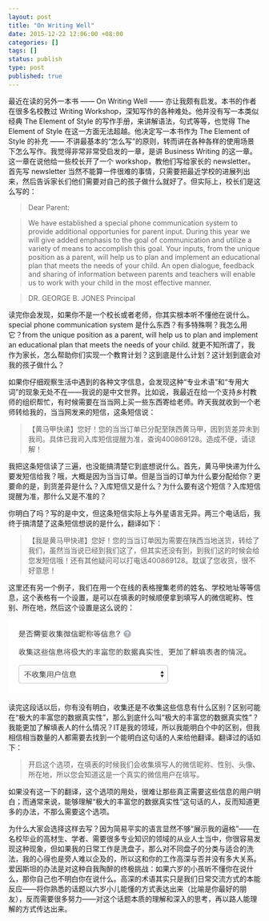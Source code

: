 ```yaml
---
layout: post
title: "On Writing Well"
date: 2015-12-22 12:06:00 +08:00
categories: []
tags: []
status: publish
type: post
published: true
---
```


最近在读的另外一本书 —— On Writing Well —— 亦让我颇有启发。本书的作者在很多名校教过 Writing Workshop，深知写作的各种难处。他并没有写一本类似经典 The Element of Style 的写作手册，来讲解语法，句式等等，也觉得 The Element of Style 在这一方面无法超越。他决定写一本书作为 The Element of Style 的补充 —— 不讲最基本的“怎么写”的原则，转而讲在各种各样的使用场景下怎么写作。我觉得非常非常受启发的一章，是讲 Business Writing 的这一章。这一章在说他给一些校长开了一个 workshop，教他们写给家长的 newsletter。首先写 newsletter 当然不能算一件很难的事情，只需要把最近学校的进展列出来，然后告诉家长们他们需要对自己的孩子做什么就好了。但实际上，校长们是这么写的：

> Dear Parent:

> We have established a special phone communication system to provide additional opportunies for parent input. During this year we will give added emphasis to the goal of communication and utilize a variety of means to accomplish this goal. Your inputs, from the unique position as a parent, will help us to plan and implement an educational plan that meets the needs of your child. An open dialogue, feedback and sharing of information between parents and teachers will enable us to work with your child in the most effective manner.

> DR. GEORGE B. JONES
> Principal

读完你会发现，如果你不是一个校长或者老师，你其实根本听不懂他在说什么。special phone communication system 是什么东西？有多特殊啊？我怎么用它？from the unique position as a parent, will help us to plan and implement an educational plan that meets the needs of your child. 就更不知所谓了，我作为家长，怎么帮助你们实现一个教育计划？这到底是什么计划？这计划到底会对我的孩子做什么？

如果你仔细观察生活中遇到的各种文字信息，会发现这种“专业术语”和“专用大词”的现象无处不在——我说的是中文世界。比如说，我最近在给一个支持乡村教师的组织帮忙，有时候需要在当当网上买一些东西寄给老师。昨天我就收到一个老师转给我的，当当网发来的短信，这条短信说：

>【黄马甲快递】您好！您的当当订单已分配至陕西黄马甲，因到货差异未到我司。具体已我司入库短信提醒为准，查询400869128。造成不便，请谅解！

我把这条短信读了三遍，也没能搞清楚它到底想说什么。首先，黄马甲快递为什么要发短信给我？哦，大概是因为当当订单。但是当当的订单为什么要分配给你？更要命的是，到货差异是什么？入库短信又是什么？为什么要有这个短信？入库短信提醒为准，那什么又是不准的？

你明白了吗？写的是中文，但这条短信实际上与外星语言无异。两三个电话后，我终于搞清楚了这条短信想说的是什么，翻译如下：

>【我是黄马甲快递】您好！您的当当订单因为需要在陕西当地送货，转给了我们，虽然当当说已经到我们这了，但其实还没有到，到我们这的时候会给您发短信哦！还有其他疑问可以打电话400869128。耽误了您收货，很不好意思！

这里还有另一个例子，我们在用一个在线的表格搜集老师的姓名、学校地址等等信息，这个表格有一个设置，是可以在填表的时候顺便拿到填写人的微信昵称、性别、所在地，然后这个设置是这么说的：

![Alt text](/../images/jinshuju-settings.png)

读完这段话以后，你有没有明白，收集还是不收集这些信息有什么区别？区别可能在“极大的丰富您的数据真实性”，那么到底什么叫“极大的丰富您的数据真实性”？我能更加了解填表人的什么情况？IT是我的领域，所以我能明白个中的区别，但我相信相当数量的人都需要去找到一个能明白这句话的人来给他翻译。翻译过的话如下：
> 开启这个选项，在填表的时候我们会收集填写人的微信昵称、性别、头像、所在地，所以您会知道这是一个真实的微信用户在填写。

如果没有这一下的翻译，这个选项的用处，很难让那些真正需要这些信息的用户明白；而通常来说，能够理解“极大的丰富您的数据真实性”这句话的人，反而知道更多的办法，不那么需要这个选项。

为什么大家会选择这样去写？因为简易平实的语言显然不够“展示我的逼格”——在名校毕业的高材生、学者、需要很多专业知识的领域的从业人士当中，你很容易发现这种现象，但如果我的日常工作是洗盘子，那么对不同盘子的分类与适合的洗法，我的心得也是旁人难以企及的，所以这和你的工作高深与否并没有多大关系。爱因斯坦的办法是对这种自我陶醉的终极挑战：如果六岁的小孩听不懂你在说什么，那你自己也不明白你在说什么。高深的术语其实只是我们日常交流方式的本能反应——将你熟悉的话题以六岁小儿能懂的方式表达出来（比喻是你最好的朋友），反而需要很多努力——对这个话题本质的理解和深入的思考，再以路人能理解的方式传达出来。